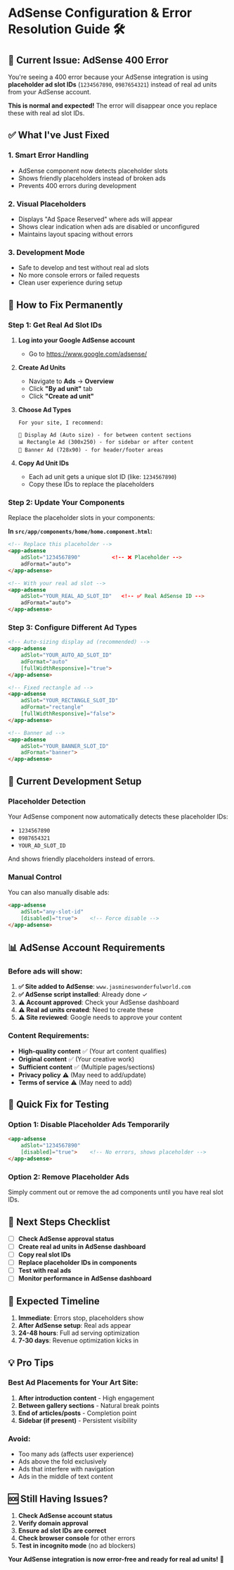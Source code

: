 # AdSense Configuration & Error Resolution Guide 🛠️

## 🚨 Current Issue: AdSense 400 Error

You're seeing a 400 error because your AdSense integration is using **placeholder ad slot IDs** (`1234567890`, `0987654321`) instead of real ad units from your AdSense account.

**This is normal and expected!** The error will disappear once you replace these with real ad slot IDs.

## ✅ What I've Just Fixed

### 1. **Smart Error Handling**
- AdSense component now detects placeholder slots
- Shows friendly placeholders instead of broken ads
- Prevents 400 errors during development

### 2. **Visual Placeholders**
- Displays "Ad Space Reserved" where ads will appear
- Shows clear indication when ads are disabled or unconfigured
- Maintains layout spacing without errors

### 3. **Development Mode**
- Safe to develop and test without real ad slots
- No more console errors or failed requests
- Clean user experience during setup

## 🎯 How to Fix Permanently

### Step 1: Get Real Ad Slot IDs

1. **Log into your Google AdSense account**
   - Go to https://www.google.com/adsense/

2. **Create Ad Units**
   - Navigate to **Ads** → **Overview**
   - Click **"By ad unit"** tab
   - Click **"Create ad unit"**

3. **Choose Ad Types**
   ```
   For your site, I recommend:
   
   📱 Display Ad (Auto size) - for between content sections
   📊 Rectangle Ad (300x250) - for sidebar or after content
   🎨 Banner Ad (728x90) - for header/footer areas
   ```

4. **Copy Ad Unit IDs**
   - Each ad unit gets a unique slot ID (like: `1234567890`)
   - Copy these IDs to replace the placeholders

### Step 2: Update Your Components

Replace the placeholder slots in your components:

**In `src/app/components/home/home.component.html`:**

```html
<!-- Replace this placeholder -->
<app-adsense 
    adSlot="1234567890"          <!-- ❌ Placeholder -->
    adFormat="auto">
</app-adsense>

<!-- With your real ad slot -->
<app-adsense 
    adSlot="YOUR_REAL_AD_SLOT_ID"   <!-- ✅ Real AdSense ID -->
    adFormat="auto">
</app-adsense>
```

### Step 3: Configure Different Ad Types

```html
<!-- Auto-sizing display ad (recommended) -->
<app-adsense 
    adSlot="YOUR_AUTO_AD_SLOT_ID"
    adFormat="auto"
    [fullWidthResponsive]="true">
</app-adsense>

<!-- Fixed rectangle ad -->
<app-adsense 
    adSlot="YOUR_RECTANGLE_SLOT_ID"
    adFormat="rectangle"
    [fullWidthResponsive]="false">
</app-adsense>

<!-- Banner ad -->
<app-adsense 
    adSlot="YOUR_BANNER_SLOT_ID"
    adFormat="banner">
</app-adsense>
```

## 🔧 Current Development Setup

### Placeholder Detection
Your AdSense component now automatically detects these placeholder IDs:
- `1234567890`
- `0987654321` 
- `YOUR_AD_SLOT_ID`

And shows friendly placeholders instead of errors.

### Manual Control
You can also manually disable ads:

```html
<app-adsense 
    adSlot="any-slot-id"
    [disabled]="true">    <!-- Force disable -->
</app-adsense>
```

## 📊 AdSense Account Requirements

### Before ads will show:
1. **✅ Site added to AdSense**: `www.jasmineswonderfulworld.com`
2. **✅ AdSense script installed**: Already done ✓
3. **⚠️ Account approved**: Check your AdSense dashboard
4. **⚠️ Real ad units created**: Need to create these
5. **⚠️ Site reviewed**: Google needs to approve your content

### Content Requirements:
- **High-quality content** ✅ (Your art content qualifies)
- **Original content** ✅ (Your creative work)
- **Sufficient content** ✅ (Multiple pages/sections)
- **Privacy policy** ⚠️ (May need to add/update)
- **Terms of service** ⚠️ (May need to add)

## 🚀 Quick Fix for Testing

### Option 1: Disable Placeholder Ads Temporarily
```html
<app-adsense 
    adSlot="1234567890"
    [disabled]="true">    <!-- No errors, shows placeholder -->
</app-adsense>
```

### Option 2: Remove Placeholder Ads
Simply comment out or remove the ad components until you have real slot IDs.

## 📝 Next Steps Checklist

- [ ] **Check AdSense approval status**
- [ ] **Create real ad units in AdSense dashboard**  
- [ ] **Copy real slot IDs**
- [ ] **Replace placeholder IDs in components**
- [ ] **Test with real ads**
- [ ] **Monitor performance in AdSense dashboard**

## 🎯 Expected Timeline

1. **Immediate**: Errors stop, placeholders show
2. **After AdSense setup**: Real ads appear
3. **24-48 hours**: Full ad serving optimization
4. **7-30 days**: Revenue optimization kicks in

## 💡 Pro Tips

### Best Ad Placements for Your Art Site:
1. **After introduction content** - High engagement
2. **Between gallery sections** - Natural break points  
3. **End of articles/posts** - Completion point
4. **Sidebar (if present)** - Persistent visibility

### Avoid:
- Too many ads (affects user experience)
- Ads above the fold exclusively
- Ads that interfere with navigation
- Ads in the middle of text content

## 🆘 Still Having Issues?

1. **Check AdSense account status**
2. **Verify domain approval** 
3. **Ensure ad slot IDs are correct**
4. **Check browser console** for other errors
5. **Test in incognito mode** (no ad blockers)

**Your AdSense integration is now error-free and ready for real ad units!** 🎉